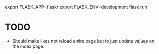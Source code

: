 export FLASK_APP=flaskr
export FLASK_ENV=development
flask run

# TODO
* Should make likes not reload entire page but to just update values on the index page.